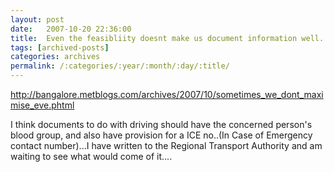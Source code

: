 ```yaml
---
layout: post
date:	2007-10-20 22:36:00
title:  Even the feasibliity doesnt make us document information well...
tags: [archived-posts]
categories: archives
permalink: /:categories/:year/:month/:day/:title/
---
```

http://bangalore.metblogs.com/archives/2007/10/sometimes_we_dont_maximise_eve.phtml

I think documents to do with driving should have the concerned person's blood group, and also have provision for a ICE no..(In Case of Emergency contact number)...I have written to the Regional Transport Authority and am waiting to see what would come of it....
